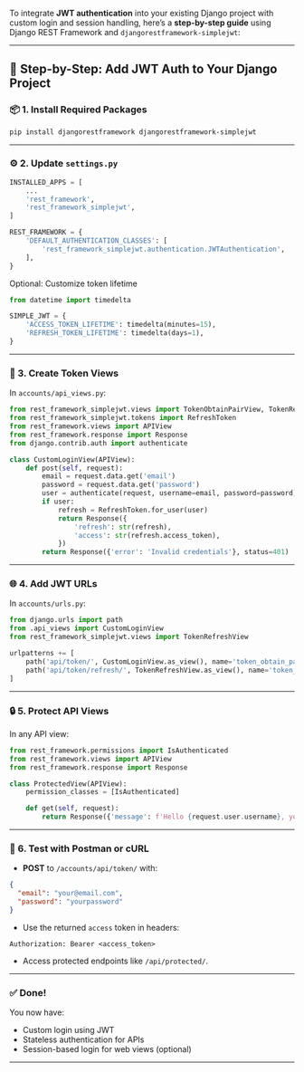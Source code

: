 To integrate **JWT authentication** into your existing Django project with custom login and session handling, here’s a **step-by-step guide** using Django REST Framework and `djangorestframework-simplejwt`:

---

## 🔐 Step-by-Step: Add JWT Auth to Your Django Project

### 📦 1. Install Required Packages

```bash
pip install djangorestframework djangorestframework-simplejwt
```

---

### ⚙️ 2. Update `settings.py`

```python
INSTALLED_APPS = [
    ...
    'rest_framework',
    'rest_framework_simplejwt',
]

REST_FRAMEWORK = {
    'DEFAULT_AUTHENTICATION_CLASSES': [
        'rest_framework_simplejwt.authentication.JWTAuthentication',
    ],
}
```

Optional: Customize token lifetime
```python
from datetime import timedelta

SIMPLE_JWT = {
    'ACCESS_TOKEN_LIFETIME': timedelta(minutes=15),
    'REFRESH_TOKEN_LIFETIME': timedelta(days=1),
}
```

---

### 🧰 3. Create Token Views

In `accounts/api_views.py`:

```python
from rest_framework_simplejwt.views import TokenObtainPairView, TokenRefreshView
from rest_framework_simplejwt.tokens import RefreshToken
from rest_framework.views import APIView
from rest_framework.response import Response
from django.contrib.auth import authenticate

class CustomLoginView(APIView):
    def post(self, request):
        email = request.data.get('email')
        password = request.data.get('password')
        user = authenticate(request, username=email, password=password)
        if user:
            refresh = RefreshToken.for_user(user)
            return Response({
                'refresh': str(refresh),
                'access': str(refresh.access_token),
            })
        return Response({'error': 'Invalid credentials'}, status=401)
```

---

### 🌐 4. Add JWT URLs

In `accounts/urls.py`:

```python
from django.urls import path
from .api_views import CustomLoginView
from rest_framework_simplejwt.views import TokenRefreshView

urlpatterns += [
    path('api/token/', CustomLoginView.as_view(), name='token_obtain_pair'),
    path('api/token/refresh/', TokenRefreshView.as_view(), name='token_refresh'),
]
```

---

### 🔒 5. Protect API Views

In any API view:

```python
from rest_framework.permissions import IsAuthenticated
from rest_framework.views import APIView
from rest_framework.response import Response

class ProtectedView(APIView):
    permission_classes = [IsAuthenticated]

    def get(self, request):
        return Response({'message': f'Hello {request.user.username}, you are authenticated!'})
```

---

### 🧪 6. Test with Postman or cURL

- **POST** to `/accounts/api/token/` with:
```json
{
  "email": "your@email.com",
  "password": "yourpassword"
}
```

- Use the returned `access` token in headers:
```
Authorization: Bearer <access_token>
```

- Access protected endpoints like `/api/protected/`.

---

### ✅ Done!

You now have:
- Custom login using JWT
- Stateless authentication for APIs
- Session-based login for web views (optional)

---

